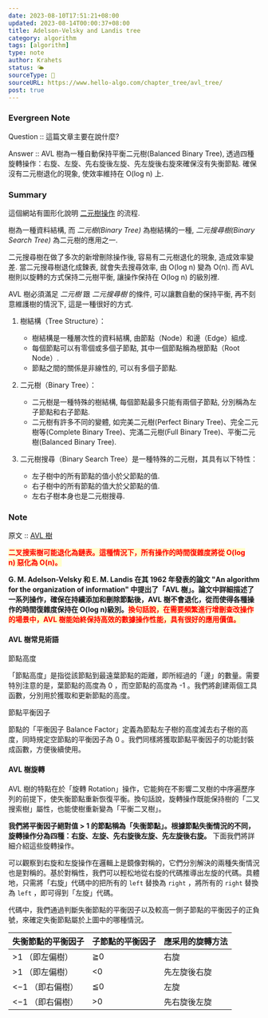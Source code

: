 ```yaml
---
date: 2023-08-10T17:51:21+08:00
updated: 2023-08-14T00:00:37+08:00
title: Adelson-Velsky and Landis tree
category: algorithm
tags: [algorithm]
type: note
author: Krahets
status: 🌤
sourceType: 📰️
sourceURL: https://www.hello-algo.com/chapter_tree/avl_tree/
post: true
---
```


### Evergreen Note

Question :: 這篇文章主要在說什麼?

Answer :: AVL 樹為一種自動保持平衡二元樹(Balanced Binary Tree), 透過四種旋轉操作：右旋、左旋、先右旋後左旋、先左旋後右旋來確保沒有失衡節點. 確保沒有二元樹退化的現象, 使效率維持在 O(log n) 上.

<!--more-->

### Summary

這個網站有圖形化說明 [二元樹操作](https://visualgo.net/zh/bst?slide=1) 的流程.

樹為一種資料結構, 而 *二元樹(Binary Tree)* 為樹結構的一種, *二元搜尋樹(Binary Search Tree)* 為二元樹的應用之一.

二元搜尋樹在做了多次的新增刪除操作後, 容易有二元樹退化的現象, 造成效率變差.
當二元搜尋樹退化成鍊表, 就會失去搜尋效率, 由 O(log n) 變為 O(n).
而 AVL 樹則以旋轉的方式保持二元樹平衡, 讓操作保持在 O(log n) 的級別裡.

AVL 樹必須滿足 *二元樹* 跟  *二元搜尋樹* 的條件, 可以讓數自動的保持平衡, 再不刻意維護樹的情況下, 這是一種很好的方式.

1. 樹結構（Tree Structure）：
    - 樹結構是一種層次性的資料結構, 由節點（Node）和邊（Edge）組成.
    - 每個節點可以有零個或多個子節點, 其中一個節點稱為根節點（Root Node）.
    - 節點之間的關係是非線性的, 可以有多個子節點.

1. 二元樹（Binary Tree）：
    - 二元樹是一種特殊的樹結構, 每個節點最多只能有兩個子節點, 分別稱為左子節點和右子節點.
    - 二元樹有許多不同的變體, 如完美二元樹(Perfect Binary Tree)、完全二元樹等(Complete Binary Tree)、完滿二元樹(Full Binary Tree)、平衡二元樹(Balanced Binary Tree).

 1. 二元樹搜尋（Binary Search Tree）是一種特殊的二元樹，其具有以下特性：
    - 左子樹中的所有節點的值小於父節點的值.
    - 右子樹中的所有節點的值大於父節點的值.
    - 左右子樹本身也是二元樹搜尋.

### Note

原文 :: [AVL 樹](https://www.hello-algo.com/chapter_tree/avl_tree/)

**<span style="background-color: #ffffcc; color: red">二叉搜索樹可能退化為鏈表。這種情況下，所有操作的時間復雜度將從 O(log n) 惡化為 O(n)。</span>**

**G. M. Adelson-Velsky 和 E. M. Landis 在其 1962 年發表的論文 "An algorithm for the organization of information" 中提出了「AVL 樹」。論文中詳細描述了一系列操作，確保在持續添加和刪除節點後，AVL 樹不會退化，從而使得各種操作的時間復雜度保持在 O(log n)級別。<span style="background-color: #ffffcc; color: red">換句話說，在需要頻繁進行增刪查改操作的場景中，AVL 樹能始終保持高效的數據操作性能，具有很好的應用價值。</span>**

#### AVL 樹常見術語

節點高度

「節點高度」是指從該節點到最遠葉節點的距離，即所經過的「邊」的數量。需要特別注意的是，葉節點的高度為 0 ，而空節點的高度為 -1 。我們將創建兩個工具函數，分別用於獲取和更新節點的高度。

節點平衡因子

節點的「平衡因子 Balance Factor」定義為節點左子樹的高度減去右子樹的高度，同時規定空節點的平衡因子為 0 。我們同樣將獲取節點平衡因子的功能封裝成函數，方便後續使用。

#### AVL 樹旋轉

AVL 樹的特點在於「旋轉 Rotation」操作，它能夠在不影響二叉樹的中序遍歷序列的前提下，使失衡節點重新恢復平衡。換句話說，旋轉操作既能保持樹的「二叉搜索樹」屬性，也能使樹重新變為「平衡二叉樹」。

**我們將平衡因子絕對值 > 1 的節點稱為「失衡節點」。根據節點失衡情況的不同，旋轉操作分為四種：右旋、左旋、先右旋後左旋、先左旋後右旋。** 下面我們將詳細介紹這些旋轉操作。

可以觀察到右旋和左旋操作在邏輯上是鏡像對稱的，它們分別解決的兩種失衡情況也是對稱的。基於對稱性，我們可以輕松地從右旋的代碼推導出左旋的代碼。具體地，只需將「右旋」代碼中的把所有的 `left` 替換為 `right` ，將所有的 `right` 替換為 `left` ，即可得到「左旋」代碼。

代碼中，我們通過判斷失衡節點的平衡因子以及較高一側子節點的平衡因子的正負號，來確定失衡節點屬於上圖中的哪種情況。

|失衡節點的平衡因子|子節點的平衡因子|應采用的旋轉方法|
|---|---|---|
|>1 （即左偏樹）|≧0|右旋|
|>1 （即左偏樹）|<0|先左旋後右旋|
|<−1 （即右偏樹）|≦0|左旋|
|<−1 （即右偏樹）|>0|先右旋後左旋|
